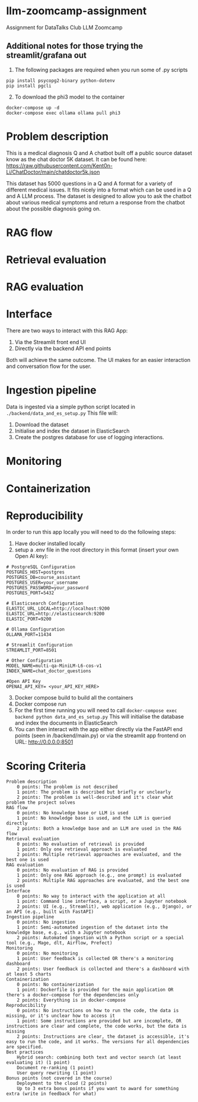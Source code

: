 # llm-zoomcamp-assignment
Assignment for DataTalks Club LLM Zoomcamp





## Additional notes for those trying the streamlit/grafana out

1) The following packages are required when you run some of .py scripts

```
pip install psycopg2-binary python-dotenv
pip install pgcli
```


2) To download the phi3 model to the container
```
docker-compose up -d
docker-compose exec ollama ollama pull phi3
```

# Problem description

This is a medical diagnosis Q and A chatbot built off a public source dataset know as the chat doctor 5K dataset. It can be found here:
https://raw.githubusercontent.com/Kent0n-Li/ChatDoctor/main/chatdoctor5k.json

This dataset has 5000 questions in a Q and A format for a variety of different medical issues. It fits nicely into a format which can be used in a
Q and A LLM process. The dataset is designed to allow you to ask the chatbot about various medical symptoms and return a response from the chatbot about the possible diagnosis going on.



# RAG flow

# Retrieval evaluation

# RAG evaluation

# Interface

There are two ways to interact with this RAG App:
1. Via the Streamlit front end UI
2. Directly via the backend API end points

Both will achieve the same outcome. The UI makes for an easier interaction and conversation flow for the user.


# Ingestion pipeline
Data is ingested via a simple python script located in `./backend/data_and_es_setup.py` This file will:
1. Download the dataset
2. Initialise and index the dataset in ElasticSearch
3. Create the postgres database for use of logging interactions.


# Monitoring

# Containerization

# Reproducibility
In order to run this app locally you will need to do the following steps:
1. Have docker installed locally
2. setup a .env file in the root directory in this format (insert your own Open AI key):

```
# PostgreSQL Configuration
POSTGRES_HOST=postgres
POSTGRES_DB=course_assistant
POSTGRES_USER=your_username
POSTGRES_PASSWORD=your_password
POSTGRES_PORT=5432

# Elasticsearch Configuration
ELASTIC_URL_LOCAL=http://localhost:9200
ELASTIC_URL=http://elasticsearch:9200
ELASTIC_PORT=9200

# Ollama Configuration
OLLAMA_PORT=11434

# Streamlit Configuration
STREAMLIT_PORT=8501

# Other Configuration
MODEL_NAME=multi-qa-MiniLM-L6-cos-v1
INDEX_NAME=chat_doctor_questions

#Open API Key
OPENAI_API_KEY= <your_API_KEY_HERE>
```
3. Docker compose build to build all the containers
4. Docker compose run
5. For the first time running you will need to call `docker-compose exec backend python data_and_es_setup.py` This will initialise the database and index the documents in ElasticSearch
6. You can then interact with the app either directly via the FastAPI end points (seen in /backend/main.py) or via the streamlit app frontend on URL: http://0.0.0.0:8501





# Scoring Criteria

    Problem description
        0 points: The problem is not described
        1 point: The problem is described but briefly or unclearly
        2 points: The problem is well-described and it's clear what problem the project solves
    RAG flow
        0 points: No knowledge base or LLM is used
        1 point: No knowledge base is used, and the LLM is queried directly
        2 points: Both a knowledge base and an LLM are used in the RAG flow
    Retrieval evaluation
        0 points: No evaluation of retrieval is provided
        1 point: Only one retrieval approach is evaluated
        2 points: Multiple retrieval approaches are evaluated, and the best one is used
    RAG evaluation
        0 points: No evaluation of RAG is provided
        1 point: Only one RAG approach (e.g., one prompt) is evaluated
        2 points: Multiple RAG approaches are evaluated, and the best one is used
    Interface
        0 points: No way to interact with the application at all
        1 point: Command line interface, a script, or a Jupyter notebook
        2 points: UI (e.g., Streamlit), web application (e.g., Django), or an API (e.g., built with FastAPI)
    Ingestion pipeline
        0 points: No ingestion
        1 point: Semi-automated ingestion of the dataset into the knowledge base, e.g., with a Jupyter notebook
        2 points: Automated ingestion with a Python script or a special tool (e.g., Mage, dlt, Airflow, Prefect)
    Monitoring
        0 points: No monitoring
        1 point: User feedback is collected OR there's a monitoring dashboard
        2 points: User feedback is collected and there's a dashboard with at least 5 charts
    Containerization
        0 points: No containerization
        1 point: Dockerfile is provided for the main application OR there's a docker-compose for the dependencies only
        2 points: Everything is in docker-compose
    Reproducibility
        0 points: No instructions on how to run the code, the data is missing, or it's unclear how to access it
        1 point: Some instructions are provided but are incomplete, OR instructions are clear and complete, the code works, but the data is missing
        2 points: Instructions are clear, the dataset is accessible, it's easy to run the code, and it works. The versions for all dependencies are specified.
    Best practices
        Hybrid search: combining both text and vector search (at least evaluating it) (1 point)
        Document re-ranking (1 point)
        User query rewriting (1 point)
    Bonus points (not covered in the course)
        Deployment to the cloud (2 points)
        Up to 3 extra bonus points if you want to award for something extra (write in feedback for what)
